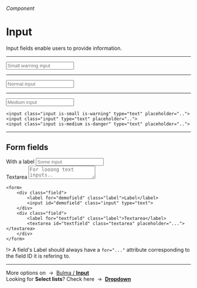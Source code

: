 <h6 class="subtitle is-5 has-text-grey">Component</h6><h1 class="title is-serif is-1 has-text-weight-bold">Input</h1>
<p class="subtitle is-5"><span class="has-text-weight-semibold">Input fields</span> enable users to provide information.</p>

<hr class="is-visible is-large">

<form class="box is-relaxed is-well is-marginless" spellcheck="false">
    <input class="input is-small is-warning" type="tel" placeholder="Small warning input">
    <hr class="is-small">
    <input class="input" type="tel" placeholder="Normal input">
    <hr class="is-small">
    <input class="input is-medium is-danger" type="email" placeholder="Medium input">
</form>

    <input class="input is-small is-warning" type="text" placeholder="..">
    <input class="input" type="text" placeholder="..">
    <input class="input is-medium is-danger" type="text" placeholder="..">
<hr class="is-visible is-large">

<h2 class="title is-4">Form fields</h2>

<form class="box is-well is-relaxed is-marginless" spellcheck="false">
    <div class="field">
        <label for="demofield" class="label">With a label</label>
        <input id="demofield" class="input" type="text" placeholder="Some input">
    </div>
    <div class="field">
        <label for="textfield" class="label">Textarea</label>
        <textarea id="textfield" class="textarea" placeholder="For looong text inputs.."></textarea>
    </div>
</form>

    <form>
        <div class="field">
            <label for="demofield" class="label">Label</label>
            <input id="demofield" class="input" type="text">
        </div>
        <div class="field">
            <label for="textfield" class="label">Textarea</label>
            <textarea id="textfield" class="textarea" placeholder="..."></textarea>
        </div>
    </form>
!> A field's Label should always have a `for="..."` attribute corresponding to the field ID it is refering to.

<hr>

<div class="box is-bordered">
    More options on &nbsp;→&nbsp; <a href="https://bulma.io/documentation/form/input/" target="blank">Bulma / <strong>Input</strong></a>
    <br>
    Looking for <strong>Select lists</strong>? Check here &nbsp;→&nbsp; <a href="#/dropdown#selectlist" target="blank"><strong>Dropdown</strong></a>
</div>